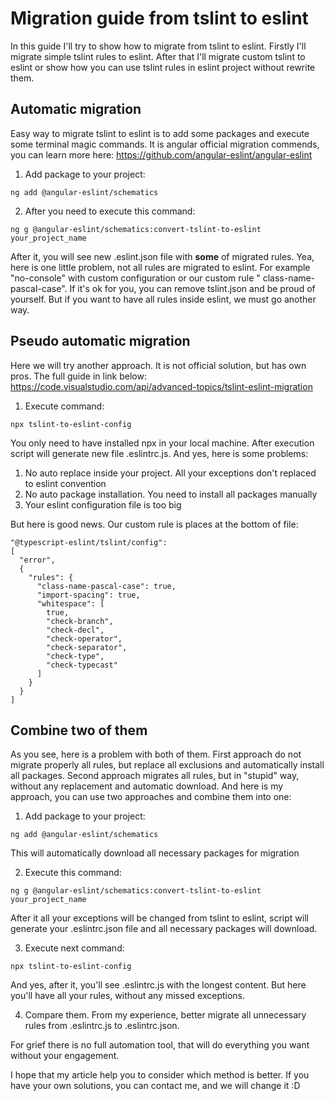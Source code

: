 # Migration guide from tslint to eslint

In this guide I'll try to show how to migrate from tslint to eslint. Firstly I'll migrate simple tslint rules to eslint.
After that I'll migrate custom tslint to eslint or show how you can use tslint rules in eslint project without rewrite
them.

## Automatic migration

Easy way to migrate tslint to eslint is to add some packages and execute some terminal magic commands. It is angular
official migration commends, you can learn more here: https://github.com/angular-eslint/angular-eslint

1. Add package to your project:

```shell
ng add @angular-eslint/schematics
```

2. After you need to execute this command:

```shell
ng g @angular-eslint/schematics:convert-tslint-to-eslint your_project_name
```

After it, you will see new .eslint.json file with **some** of migrated rules. Yea, here is one little problem, not all
rules are migrated to eslint. For example "no-console" with custom configuration or our custom rule "
class-name-pascal-case". If it's ok for you, you can remove tslint.json and be proud of yourself. But if you want to
have all rules inside eslint, we must go another way.

## Pseudo automatic migration

Here we will try another approach. It is not official solution, but has own pros. The full guide in link
below: https://code.visualstudio.com/api/advanced-topics/tslint-eslint-migration

1. Execute command:

```shell
npx tslint-to-eslint-config
```

You only need to have installed npx in your local machine. After execution script will generate new file .eslintrc.js.
And yes, here is some problems:

1. No auto replace inside your project. All your exceptions don't replaced to eslint convention
2. No auto package installation. You need to install all packages manually
3. Your eslint configuration file is too big

But here is good news. Our custom rule is places at the bottom of file:

```
"@typescript-eslint/tslint/config":
[
  "error",
  {
    "rules": {
      "class-name-pascal-case": true,
      "import-spacing": true,
      "whitespace": [
        true,
        "check-branch",
        "check-decl",
        "check-operator",
        "check-separator",
        "check-type",
        "check-typecast"
      ]
    }
  }
]
```

## Combine two of them

As you see, here is a problem with both of them. First approach do not migrate properly all rules, but replace all
exclusions and automatically install all packages. Second approach migrates all rules, but in "stupid" way, without any
replacement and automatic download. And here is my approach, you can use two approaches and combine them into one:

1. Add package to your project:

```shell
ng add @angular-eslint/schematics
```

This will automatically download all necessary packages for migration

2. Execute this command:

```shell
ng g @angular-eslint/schematics:convert-tslint-to-eslint your_project_name
```

After it all your exceptions will be changed from tslint to eslint, script will generate your .eslintrc.json file and
all necessary packages will download.

3. Execute next command:

```shell
npx tslint-to-eslint-config
```

And yes, after it, you'll see .eslintrc.js with the longest content. But here you'll have all your rules, without any
missed exceptions.

4. Compare them. From my experience, better migrate all unnecessary rules from .eslintrc.js to .eslintrc.json.

For grief there is no full automation tool, that will do everything you want without your engagement.

I hope that my article help you to consider which method is better. If you have your own solutions, you can contact me,
and we will change it :D
